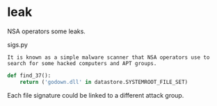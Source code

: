 # leak
NSA operators some leaks.


 sigs.py
```
It is known as a simple malware scanner that NSA operators use to search for some hacked computers and APT groups.

```

```python
def find_37():
    return ('godown.dll' in datastore.SYSTEMROOT_FILE_SET)
```

Each file signature could be linked to a different attack group.
